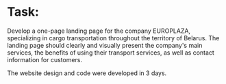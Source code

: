 # **Task:**

Develop a one-page landing page for the company EUROPLAZA, specializing in cargo transportation throughout the territory of Belarus. The landing page should clearly and visually present the company's main services, the benefits of using their transport services, as well as contact information for customers.

The website design and code were developed in 3 days.
